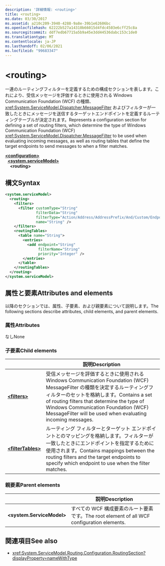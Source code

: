 ```yaml
---
description: '詳細情報: <routing>'
title: <routing>
ms.date: 03/30/2017
ms.assetid: a210c209-3940-4288-9a8e-39b1e62606bc
ms.openlocfilehash: 62222b527a14310b66015d4fdc4503e6cff25c8a
ms.sourcegitcommit: ddf7edb67715a5b9a45e3dd44536dabc153c1de0
ms.translationtype: MT
ms.contentlocale: ja-JP
ms.lasthandoff: 02/06/2021
ms.locfileid: "99683347"
---
```

# \<routing>

<span data-ttu-id="bd00f-102">一連のルーティングフィルターを定義するための構成セクションを表します。これにより、受信メッセージを評価するときに使用される Windows Communication Foundation (WCF) の種類、 <xref:System.ServiceModel.Dispatcher.MessageFilter> およびフィルターが一致したときにメッセージを送信するターゲットエンドポイントを定義するルーティングテーブルが決定されます。</span><span class="sxs-lookup"><span data-stu-id="bd00f-102">Represents a configuration section for defining a set of routing filters, which determine the type of Windows Communication Foundation (WCF) <xref:System.ServiceModel.Dispatcher.MessageFilter> to be used when evaluating incoming messages, as well as routing tables that define the target endpoints to send messages to when a filter matches.</span></span>

[**\<configuration>**](../configuration-element.md)\
&nbsp;&nbsp;[**\<system.serviceModel>**](system-servicemodel.md)\
&nbsp;&nbsp;&nbsp;&nbsp;**\<routing>**
  
## <a name="syntax"></a><span data-ttu-id="bd00f-103">構文</span><span class="sxs-lookup"><span data-stu-id="bd00f-103">Syntax</span></span>  
  
```xml  
<system.serviceModel>
  <routing>
    <filters>
      <filter customType="String"
              filterData="String"
              filterType="Action/Address/AddressPrefix/And/Custom/Endpoint/MatchAll/XPath"
              name="String" />
    </filters>
    <routingTables>
      <table name="String">
        <entries>
          <add endpoint="String"
               filterName="String"
               priority="Integer" />
        </entries>
      </table>
    </routingTables>
  </routing>
</system.serviceModel>
```  
  
## <a name="attributes-and-elements"></a><span data-ttu-id="bd00f-104">属性と要素</span><span class="sxs-lookup"><span data-stu-id="bd00f-104">Attributes and elements</span></span>

<span data-ttu-id="bd00f-105">以降のセクションでは、属性、子要素、および親要素について説明します。</span><span class="sxs-lookup"><span data-stu-id="bd00f-105">The following sections describe attributes, child elements, and parent elements.</span></span>

### <a name="attributes"></a><span data-ttu-id="bd00f-106">属性</span><span class="sxs-lookup"><span data-stu-id="bd00f-106">Attributes</span></span>

<span data-ttu-id="bd00f-107">なし</span><span class="sxs-lookup"><span data-stu-id="bd00f-107">None</span></span>

### <a name="child-elements"></a><span data-ttu-id="bd00f-108">子要素</span><span class="sxs-lookup"><span data-stu-id="bd00f-108">Child elements</span></span>

|     | <span data-ttu-id="bd00f-109">説明</span><span class="sxs-lookup"><span data-stu-id="bd00f-109">Description</span></span> |
| --- | ----------- |
| [**\<filters>**](filters-of-routing.md) | <span data-ttu-id="bd00f-110">受信メッセージを評価するときに使用される Windows Communication Foundation (WCF) MessageFilter の種類を決定するルーティングフィルターのセットを格納します。</span><span class="sxs-lookup"><span data-stu-id="bd00f-110">Contains a set of routing filters that determine the type of Windows Communication Foundation (WCF) MessageFilter will be used when evaluating incoming messages.</span></span> |
| [**\<filterTables>**](filtertables.md) | <span data-ttu-id="bd00f-111">ルーティング フィルターとターゲット エンドポイントとのマッピングを格納します。フィルターが一致したときにエンドポイントを指定するために使用されます。</span><span class="sxs-lookup"><span data-stu-id="bd00f-111">Contains mappings between the routing filters and the target endpoints to specify which endpoint to use when the filter matches.</span></span> |

### <a name="parent-elements"></a><span data-ttu-id="bd00f-112">親要素</span><span class="sxs-lookup"><span data-stu-id="bd00f-112">Parent elements</span></span>

|     | <span data-ttu-id="bd00f-113">説明</span><span class="sxs-lookup"><span data-stu-id="bd00f-113">Description</span></span> |
| --- | ----------- |
| **\<system.ServiceModel>** | <span data-ttu-id="bd00f-114">すべての WCF 構成要素のルート要素です。</span><span class="sxs-lookup"><span data-stu-id="bd00f-114">The root element of all WCF configuration elements.</span></span> |

## <a name="see-also"></a><span data-ttu-id="bd00f-115">関連項目</span><span class="sxs-lookup"><span data-stu-id="bd00f-115">See also</span></span>

- <xref:System.ServiceModel.Routing.Configuration.RoutingSection?displayProperty=nameWithType>
